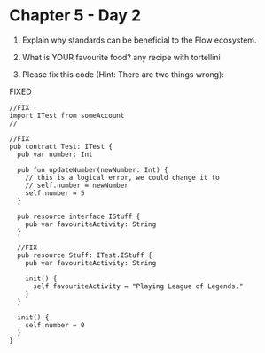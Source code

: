 # Chapter 5 - Day 2

1. Explain why standards can be beneficial to the Flow ecosystem.


2. What is YOUR favourite food?
any recipe with tortellini

4. Please fix this code (Hint: There are two things wrong):

FIXED
```
//FIX
import ITest from someAccount
//

//FIX
pub contract Test: ITest {
  pub var number: Int
  
  pub fun updateNumber(newNumber: Int) {
    // this is a logical error, we could change it to
    // self.number = newNumber
    self.number = 5
  }

  pub resource interface IStuff {
    pub var favouriteActivity: String
  }

  //FIX
  pub resource Stuff: ITest.IStuff {
    pub var favouriteActivity: String

    init() {
      self.favouriteActivity = "Playing League of Legends."
    }
  }

  init() {
    self.number = 0
  }
}
```
